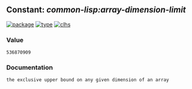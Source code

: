 ## Constant: ***common-lisp:array-dimension-limit***
[![package](https://img.shields.io/badge/Package-COMMON--LISP-5f9ea0.svg?style=social&colorA=999999)](../) [![type](https://img.shields.io/badge/Type-Constant-5f9ea0.svg?style=social&colorA=999999)](../#constant) [![clhs](https://img.shields.io/badge/CLHS-ARRAY--DIMENSION--LIMIT-5f9ea0.svg?style=social&colorA=999999)](http://www.lispworks.com/documentation/HyperSpec/Body/v_ar_dim.htm) 
### Value
```
536870909
```
### Documentation
```
the exclusive upper bound on any given dimension of an array
```
